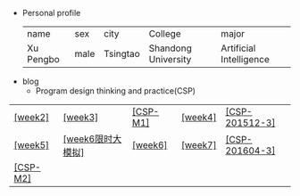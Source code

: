 + Personal  profile
  <table>                 
  <tr> <td> name  </td> <td> sex   </td>  <td> city  </td> <td> College</td><td> major </td>  </tr>       <tr> <td> Xu Pengbo  </td> <td> male </td><td> Tsingtao  </td>  <td>Shandong University </td> <td> Artificial Intelligence</td>  </tr>                 
  </table>
+ blog    
  + Program design thinking and practice(CSP) 
<table>     
<tr> <td><a  href="./week2.md">[week2]</a> </td> 
     <td><a  href="./week3.md">[week3]</a> </td>
     <td><a  href="./CSP-M1.md">[CSP-M1]</a> </td>
     <td><a  href="./week4.md">[week4]</a> </td>
     <td><a  href="./CSP-201512-3.md">[CSP-201512-3]</a> </td>
</tr>   
<tr> 
     <td><a  href="./week5.md">[week5]</a> </td>
     <td><a  href="./week6模拟.md">[week6限时大模拟]</a> </td>
     <td><a  href="./week6.md">[week6]</a> </td>
     <td><a  href="./week7.md">[week7]</a> </td>
     <td><a  href="./csp201604-3.md">[CSP-201604-3]</a> </td>
</tr> 
<tr> <td><a  href="./CSP-M2.md">[CSP-M2]</a> </td>  
     <td><a  href="./ "> </a> </td>   
     <td><a  href="./ "> </a> </td>  
     <td><a  href="./ "> </a> </td>
     <td><a  href="./ "> </a> </td> 
</tr> 
</table>  
    
